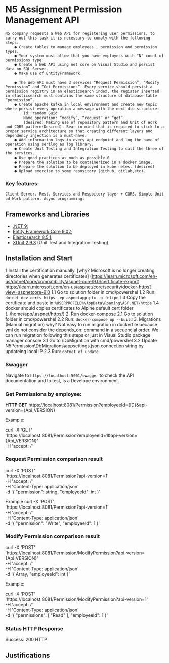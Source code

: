 # N5 Assignment Permission Management API

    N5 company requests a Web API for registering user permissions, to carry out this task it is necessary to comply with the following steps:
        ● Create tables to manage employees , permission and permission types.
        ● Your system must allow that you have employess with "N" count of permissions type.
        ● Create a Web API using net core on Visual Studio and persist data on SQL Server.
        ● Make use of EntityFramework.

        ● The Web API must have 3 services “Request Permission”, “Modify Permission” and “Get Permissions”. Every service should persist a permission registry in an elasticsearch index, the register inserted in elasticsearch must contains the same structure of database table “permission”.
        ● Create apache kafka in local environment and create new topic where persist every operation a message with the next dto structure:
            Id: random Guid
            Name operation: “modify”, “request” or “get”.
            (desired) Making use of repository pattern and Unit of Work and CQRS pattern(Desired). Bear in mind that is required to stick to a proper service architecture so that creating different layers and dependency injection is a must-have.
        ● Add information logs in every api endpoint and log the name of operation using serilog as log library.
        ● Create Unit Testing and Integration Testing to call the three of the services.
        ● Use good practices as much as possible.0
        ● Prepare the solution to be containerized in a docker image.
        ● Prepare the solution to be deployed in kubernetes. (desired)
        ● Upload exercise to some repository (github, gitlab,etc).

### Key features: 
    Client-Server. Rest. Services and Respoitory layer + CQRS. Simple Unit od Work pattern. Async programming.

## Frameworks and Libraries
- [.NET 9](https://dotnet.microsoft.com/en-us/download/dotnet/9.0);
- [Entity Framework Core 9.02](https://github.com/dotnet/core/blob/main/release-notes/9.0/9.0.2/9.0.2.md);
- [Elasticsearch 8.5.1](https://www.elastic.co/downloads/past-releases/elasticsearch-8-5-1);
- [XUnit 2.9.3](https://xunit.net/releases/v2/2.9.3) (Unit Test and Integration Testing).

## Installation and Start

1.Install the certification manually. 
    [why? Microsoft is no longer creating directories when generates certificates] (https://learn.microsoft.com/en-us/dotnet/core/compatibility/aspnet-core/9.0/certificate-export) https://learn.microsoft.com/en-us/aspnet/core/security/docker-https?view=aspnetcore-9.0
    1.1 Go to solution folder in cmd/powershel
    1.2 Run: 
      ``` dotnet dev-certs https -ep aspnetapp.pfx -p felipe ```
    1.3 Copy the certificate and paste in 
      ``` %USERPROFILE%\AppData\Roaming\ASP.NET\https ```
    1.4 docker should copies certificates to Alpine default cert folder (../home/app/.aspnet/https/)
2. Run docker-compose
  2.1 Go to solution folder in cmd/powershel
  2.2 Run: 
    ``` docker-compose up --build ```
3. Migrations (Manual migration)
  why? Not easy to run migration in dockerfile because yml do not consider the depends_on: command in a secuencial order. We can run migration following this steps or just in Visual Studio package manager console
  3.1 Go to <Sln path>/DbMigration with cmd/powershel
  3.2 Update N5Permission\DbMigrations\appsettings.json connection string by updateing local IP
  2.3 Run:
    ``` dotnet ef update ```

### Swagger
Navigate to ```https://localhost:5001/swagger``` to check the API documentation and to test, is a Develope environment.

### Get Permissions by employee:

**HTTP GET**
https://localhost:8081/Permission?employeeId={ID}&api-version={Api_VERSION}

Example:

curl -X 'GET' \
  'https://localhost:8081/Permission?employeeId=1&api-version={Api_VERSION}' \
  -H 'accept: */*'

### Request Permission comparison result

  curl -X 'POST' \
    'https://localhost:8081/Permission?api-version=1' \
    -H 'accept: */*' \
    -H 'Content-Type: application/json' \
    -d '{
    "permission": string,
    "employeeId": int
  }'

Example
  curl -X 'POST' \
    'https://localhost:8081/Permission?api-version=1' \
    -H 'accept: */*' \
    -H 'Content-Type: application/json' \
    -d '{
    "permission": "Write",
    "employeeId": 1
  }'

### Modify Permission comparison result

curl -X 'POST' \
  'https://localhost:8081/Permission/ModifyPermission?api-version={Api_VERSION}' \
  -H 'accept: */*' \
  -H 'Content-Type: application/json' \
  -d '{
  Array<string>,
  "employeeId": int
}'

Example:

curl -X 'POST' \
  'https://localhost:8081/Permission/ModifyPermission?api-version=1' \
  -H 'accept: */*' \
  -H 'Content-Type: application/json' \
  -d '{
  "permissions": [
    "Read"
  ],
  "employeeId": 1
}'
### Status HTTP Response

Success: 200 HTTP

## Justifications
